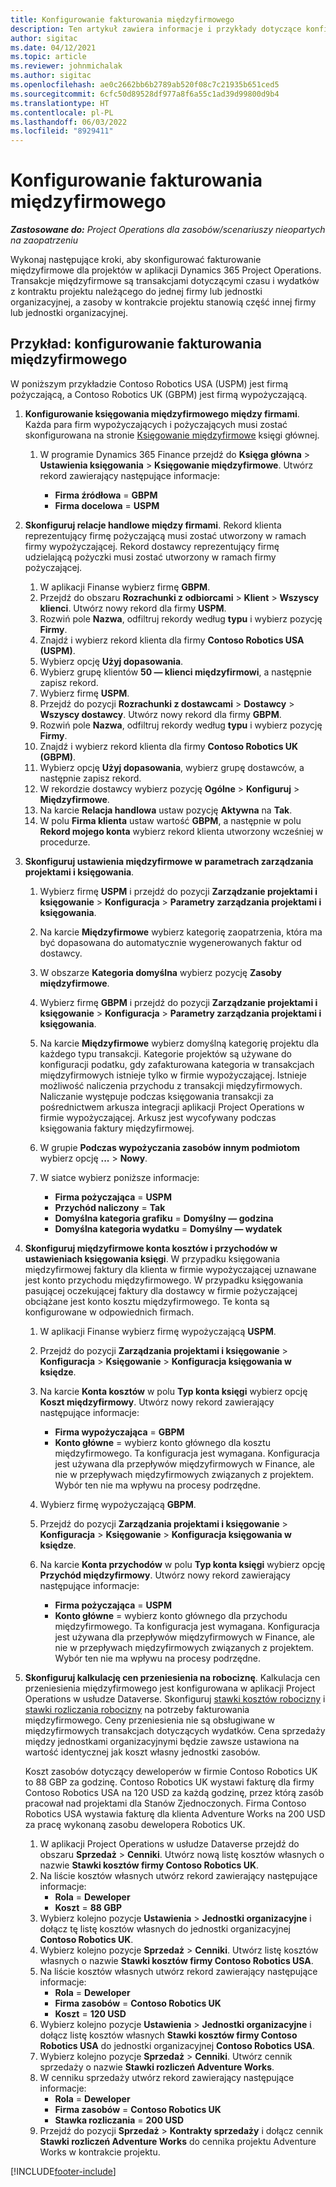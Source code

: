 ```yaml
---
title: Konfigurowanie fakturowania międzyfirmowego
description: Ten artykuł zawiera informacje i przykłady dotyczące konfigurowania międzyfirmowego fakturowania projektów.
author: sigitac
ms.date: 04/12/2021
ms.topic: article
ms.reviewer: johnmichalak
ms.author: sigitac
ms.openlocfilehash: ae0c2662bb6b2789ab520f08c7c21935b651ced5
ms.sourcegitcommit: 6cfc50d89528df977a8f6a55c1ad39d99800d9b4
ms.translationtype: HT
ms.contentlocale: pl-PL
ms.lasthandoff: 06/03/2022
ms.locfileid: "8929411"
---
```

# <a name="configure-intercompany-invoicing"></a>Konfigurowanie fakturowania międzyfirmowego

_**Zastosowane do:** Project Operations dla zasobów/scenariuszy nieopartych na zaopatrzeniu_

Wykonaj następujące kroki, aby skonfigurować fakturowanie międzyfirmowe dla projektów w aplikacji Dynamics 365 Project Operations. Transakcje międzyfirmowe są transakcjami dotyczącymi czasu i wydatków z kontraktu projektu należącego do jednej firmy lub jednostki organizacyjnej, a zasoby w kontrakcie projektu stanowią część innej firmy lub jednostki organizacyjnej.

## <a name="example-configure-intercompany-invoicing"></a>Przykład: konfigurowanie fakturowania międzyfirmowego

W poniższym przykładzie Contoso Robotics USA (USPM) jest firmą pożyczającą, a Contoso Robotics UK (GBPM) jest firmą wypożyczającą. 

1. **Konfigurowanie księgowania międzyfirmowego między firmami**. Każda para firm wypożyczających i pożyczających musi zostać skonfigurowana na stronie [Księgowanie międzyfirmowe](/dynamics365/finance/general-ledger/intercompany-accounting-setup) księgi głównej.
    
    1. W programie Dynamics 365 Finance przejdź do **Księga główna** > **Ustawienia księgowania** > **Księgowanie międzyfirmowe**. Utwórz rekord zawierający następujące informacje:

        - **Firma źródłowa** = **GBPM**
        - **Firma docelowa** = **USPM**

2. **Skonfiguruj relacje handlowe między firmami**. Rekord klienta reprezentujący firmę pożyczającą musi zostać utworzony w ramach firmy wypożyczającej. Rekord dostawcy reprezentujący firmę udzielającą pożyczki musi zostać utworzony w ramach firmy pożyczającej.

     1. W aplikacji Finanse wybierz firmę **GBPM**.
     2. Przejdź do obszaru **Rozrachunki z odbiorcami** > **Klient** > **Wszyscy klienci**. Utwórz nowy rekord dla firmy **USPM**.
     3. Rozwiń pole **Nazwa**, odfiltruj rekordy według **typu** i wybierz pozycję **Firmy**. 
     4. Znajdź i wybierz rekord klienta dla firmy **Contoso Robotics USA (USPM)**.
     5. Wybierz opcję **Użyj dopasowania**. 
     6. Wybierz grupę klientów **50 — klienci międzyfirmowi**, a następnie zapisz rekord.
     7. Wybierz firmę **USPM**.
     8. Przejdź do pozycji **Rozrachunki z dostawcami** > **Dostawcy** > **Wszyscy dostawcy**. Utwórz nowy rekord dla firmy **GBPM**.
     9. Rozwiń pole **Nazwa**, odfiltruj rekordy według **typu** i wybierz pozycję **Firmy**. 
     10. Znajdź i wybierz rekord klienta dla firmy **Contoso Robotics UK (GBPM)**.
     11. Wybierz opcję **Użyj dopasowania**, wybierz grupę dostawców, a następnie zapisz rekord.
     12. W rekordzie dostawcy wybierz pozycję **Ogólne** > **Konfiguruj** > **Międzyfirmowe**.
     13. Na karcie **Relacja handlowa** ustaw pozycję **Aktywna** na **Tak**.
     14. W polu **Firma klienta** ustaw wartość **GBPM**, a następnie w polu **Rekord mojego konta** wybierz rekord klienta utworzony wcześniej w procedurze.

3. **Skonfiguruj ustawienia międzyfirmowe w parametrach zarządzania projektami i księgowania**. 

    1. Wybierz firmę **USPM** i przejdź do pozycji **Zarządzanie projektami i księgowanie** > **Konfiguracja** > **Parametry zarządzania projektami i księgowania**.
    2. Na karcie **Międzyfirmowe** wybierz kategorię zaopatrzenia, która ma być dopasowana do automatycznie wygenerowanych faktur od dostawcy.
    3. W obszarze **Kategoria domyślna** wybierz pozycję **Zasoby międzyfirmowe**.
    4. Wybierz firmę **GBPM** i przejdź do pozycji **Zarządzanie projektami i księgowanie** > **Konfiguracja** > **Parametry zarządzania projektami i księgowania**.
    5. Na karcie **Międzyfirmowe** wybierz domyślną kategorię projektu dla każdego typu transakcji. Kategorie projektów są używane do konfiguracji podatku, gdy zafakturowana kategoria w transakcjach międzyfirmowych istnieje tylko w firmie wypożyczającej. Istnieje możliwość naliczenia przychodu z transakcji międzyfirmowych. Naliczanie występuje podczas księgowania transakcji za pośrednictwem arkusza integracji aplikacji Project Operations w firmie wypożyczającej. Arkusz jest wycofywany podczas księgowania faktury międzyfirmowej.
    6. W grupie **Podczas wypożyczania zasobów innym podmiotom** wybierz opcję **...** > **Nowy**. 
    7. W siatce wybierz poniższe informacje:

          - **Firma pożyczająca** = **USPM**
          - **Przychód naliczony** = **Tak**
          - **Domyślna kategoria grafiku** = **Domyślny — godzina**
          - **Domyślna kategoria wydatku** = **Domyślny — wydatek**

4. **Skonfiguruj międzyfirmowe konta kosztów i przychodów w ustawieniach księgowania księgi**. W przypadku księgowania międzyfirmowej faktury dla klienta w firmie wypożyczającej uznawane jest konto przychodu międzyfirmowego. W przypadku księgowania pasującej oczekującej faktury dla dostawcy w firmie pożyczającej obciążane jest konto kosztu międzyfirmowego. Te konta są konfigurowane w odpowiednich firmach. 
      
     1. W aplikacji Finanse wybierz firmę wypożyczającą **USPM**. 
     2. Przejdź do pozycji **Zarządzania projektami i księgowanie** > **Konfiguracja** > **Księgowanie** > **Konfiguracja księgowania w księdze**. 
     3. Na karcie **Konta kosztów** w polu **Typ konta księgi** wybierz opcję **Koszt międzyfirmowy**. Utwórz nowy rekord zawierający następujące informacje:
      
        - **Firma wypożyczająca** = **GBPM**
        - **Konto główne** = wybierz konto głównego dla kosztu międzyfirmowego. Ta konfiguracja jest wymagana. Konfiguracja jest używana dla przepływów międzyfirmowych w Finance, ale nie w przepływach międzyfirmowych związanych z projektem. Wybór ten nie ma wpływu na procesy podrzędne. 
        
     4. Wybierz firmę wypożyczającą **GBPM**. 
     5. Przejdź do pozycji **Zarządzania projektami i księgowanie** > **Konfiguracja** > **Księgowanie** > **Konfiguracja księgowania w księdze**. 
     6. Na karcie **Konta przychodów** w polu **Typ konta księgi** wybierz opcję **Przychód międzyfirmowy**. Utwórz nowy rekord zawierający następujące informacje:

        - **Firma pożyczająca** = **USPM**
        - **Konto główne** = wybierz konto głównego dla przychodu międzyfirmowego. Ta konfiguracja jest wymagana. Konfiguracja jest używana dla przepływów międzyfirmowych w Finance, ale nie w przepływach międzyfirmowych związanych z projektem. Wybór ten nie ma wpływu na procesy podrzędne. 

5. **Skonfiguruj kalkulację cen przeniesienia na robociznę**. Kalkulacja cen przeniesienia międzyfirmowego jest konfigurowana w aplikacji Project Operations w usłudze Dataverse. Skonfiguruj [stawki kosztów robocizny](../pricing-costing/set-up-labor-cost-rate.md#transfer-pricing-and-costs-for-resources-outside-of-your-division-or-legal-entity) i [stawki rozliczania robocizny](../pricing-costing/set-up-labor-bill-rate.md#transfer-pricing-or-set-up-bill-rates-for-resources-from-other-organizational-units-or-divisions) na potrzeby fakturowania międzyfirmowego. Ceny przeniesienia nie są obsługiwane w międzyfirmowych transakcjach dotyczących wydatków. Cena sprzedaży między jednostkami organizacyjnymi będzie zawsze ustawiona na wartość identycznej jak koszt własny jednostki zasobów.

      Koszt zasobów dotyczący deweloperów w firmie Contoso Robotics UK to 88 GBP za godzinę. Contoso Robotics UK wystawi fakturę dla firmy Contoso Robotics USA na 120 USD za każdą godzinę, przez którą zasób pracował nad projektami dla Stanów Zjednoczonych. Firma Contoso Robotics USA wystawia fakturę dla klienta Adventure Works na 200 USD za pracę wykonaną zasobu dewelopera Robotics UK.

      1. W aplikacji Project Operations w usłudze Dataverse przejdź do obszaru **Sprzedaż** > **Cenniki**. Utwórz nową listę kosztów własnych o nazwie **Stawki kosztów firmy Contoso Robotics UK**. 
      2. Na liście kosztów własnych utwórz rekord zawierający następujące informacje:
         - **Rola** = **Deweloper**
         - **Koszt** = **88 GBP**
      3. Wybierz kolejno pozycje **Ustawienia** > **Jednostki organizacyjne** i dołącz tę listę kosztów własnych do jednostki organizacyjnej **Contoso Robotics UK**.
      4. Wybierz kolejno pozycje **Sprzedaż** > **Cenniki**. Utwórz listę kosztów własnych o nazwie **Stawki kosztów firmy Contoso Robotics USA**. 
      5. Na liście kosztów własnych utwórz rekord zawierający następujące informacje:
          - **Rola** = **Deweloper**
          - **Firma zasobów** = **Contoso Robotics UK**
          - **Koszt** = **120 USD**
      6. Wybierz kolejno pozycje **Ustawienia** > **Jednostki organizacyjne** i dołącz listę kosztów własnych **Stawki kosztów firmy Contoso Robotics USA** do jednostki organizacyjnej **Contoso Robotics USA**.
      7. Wybierz kolejno pozycje **Sprzedaż** > **Cenniki**. Utwórz cennik sprzedaży o nazwie **Stawki rozliczeń Adventure Works**. 
      8. W cenniku sprzedaży utwórz rekord zawierający następujące informacje:
          - **Rola** = **Deweloper**
          - **Firma zasobów** = **Contoso Robotics UK**
          - **Stawka rozliczania** = **200 USD**
      9. Przejdź do pozycji **Sprzedaż** > **Kontrakty sprzedaży** i dołącz cennik **Stawki rozliczeń Adventure Works** do cennika projektu Adventure Works w kontrakcie projektu.


[!INCLUDE[footer-include](../includes/footer-banner.md)]
